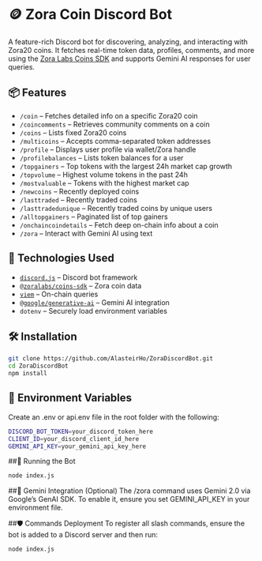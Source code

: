 # 🪙 Zora Coin Discord Bot

A feature-rich Discord bot for discovering, analyzing, and interacting with Zora20 coins. It fetches real-time token data, profiles, comments, and more using the [Zora Labs Coins SDK](https://github.com/ourzora/coins-sdk) and supports Gemini AI responses for user queries.

## 📦 Features

- `/coin` – Fetches detailed info on a specific Zora20 coin
- `/coincomments` – Retrieves community comments on a coin
- `/coins` – Lists fixed Zora20 coins
- `/multicoins` – Accepts comma-separated token addresses
- `/profile` – Displays user profile via wallet/Zora handle
- `/profilebalances` – Lists token balances for a user
- `/topgainers` – Top tokens with the largest 24h market cap growth
- `/topvolume` – Highest volume tokens in the past 24h
- `/mostvaluable` – Tokens with the highest market cap
- `/newcoins` – Recently deployed coins
- `/lasttraded` – Recently traded coins
- `/lasttradedunique` – Recently traded coins by unique users
- `/alltopgainers` – Paginated list of top gainers
- `/onchaincoindetails` – Fetch deep on-chain info about a coin
- `/zora` – Interact with Gemini AI using text

## 🧪 Technologies Used

- [`discord.js`](https://discord.js.org/) – Discord bot framework
- [`@zoralabs/coins-sdk`](https://www.npmjs.com/package/@zoralabs/coins-sdk) – Zora coin data
- [`viem`](https://viem.sh/) – On-chain queries
- [`@google/generative-ai`](https://www.npmjs.com/package/@google/generative-ai) – Gemini AI integration
- `dotenv` – Securely load environment variables

## 🛠 Installation

```bash
git clone https://github.com/AlasteirHo/ZoraDiscordBot.git
cd ZoraDiscordBot
npm install
```
## 🔑 Environment Variables
Create an .env or api.env file in the root folder with the following:
```bash
DISCORD_BOT_TOKEN=your_discord_token_here
CLIENT_ID=your_discord_client_id_here
GEMINI_API_KEY=your_gemini_api_key_here
```

##🚀 Running the Bot
```bash
node index.js
```

##🤖 Gemini Integration (Optional)
The /zora command uses Gemini 2.0 via Google’s GenAI SDK.
To enable it, ensure you set GEMINI_API_KEY in your environment file.

##🛡 Commands Deployment
To register all slash commands, ensure the bot is added to a Discord server and then run:
```bash
node index.js
```
